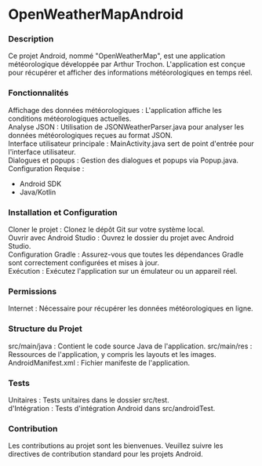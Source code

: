 # OpenWeatherMapAndroid

### Description
Ce projet Android, nommé "OpenWeatherMap", est une application météorologique développée par Arthur Trochon. L'application est conçue pour récupérer et afficher des informations météorologiques en temps réel.

### Fonctionnalités
Affichage des données météorologiques : L'application affiche les conditions météorologiques actuelles.  
Analyse JSON : Utilisation de JSONWeatherParser.java pour analyser les données météorologiques reçues au format JSON.  
Interface utilisateur principale : MainActivity.java sert de point d'entrée pour l'interface utilisateur.  
Dialogues et popups : Gestion des dialogues et popups via Popup.java.  
Configuration Requise :
- Android SDK
- Java/Kotlin

### Installation et Configuration
Cloner le projet : Clonez le dépôt Git sur votre système local.  
Ouvrir avec Android Studio : Ouvrez le dossier du projet avec Android Studio.  
Configuration Gradle : Assurez-vous que toutes les dépendances Gradle sont correctement configurées et mises à jour.  
Exécution : Exécutez l'application sur un émulateur ou un appareil réel.  

### Permissions
Internet : Nécessaire pour récupérer les données météorologiques en ligne.  

### Structure du Projet
src/main/java : Contient le code source Java de l'application.
src/main/res : Ressources de l'application, y compris les layouts et les images.  
AndroidManifest.xml : Fichier manifeste de l'application.  

### Tests
Unitaires : Tests unitaires dans le dossier src/test.  
d'Intégration : Tests d'intégration Android dans src/androidTest.  

### Contribution
Les contributions au projet sont les bienvenues. Veuillez suivre les directives de contribution standard pour les projets Android.
